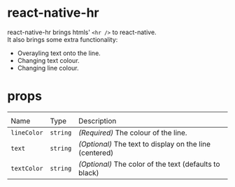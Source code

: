 # react-native-hr

react-native-hr brings htmls' `<hr />` to react-native. <br />
It also brings some extra functionality:
  <ul>
    <li>Overayling text onto the line.</li>
    <li>Changing text colour.</li>
    <li>Changing line colour.</li>
  </ul>

# props
<table>
  <th>
    <tr>
      <td>Name</td>
      <td>Type</td>
      <td>Description</td>
    </tr>
  </th>
  <tbody>
    <tr>
      <td><code>lineColor<code></td>
      <td><code>string<code></td>
      <td><em>(Required)</em> The colour of the line.</td>
    </tr>
    <tr>
      <td><code>text<code></td>
      <td><code>string<code></td>
      <td><em>(Optional)</em> The text to display on the line (centered) </td>
    </tr>
    <tr>
      <td><code>textColor<code></td>
      <td><code>string<code></td>
      <td><em>(Optional)</em> The color of the text (defaults to black) </td>
    </tr>
  </tbody>
</table>
